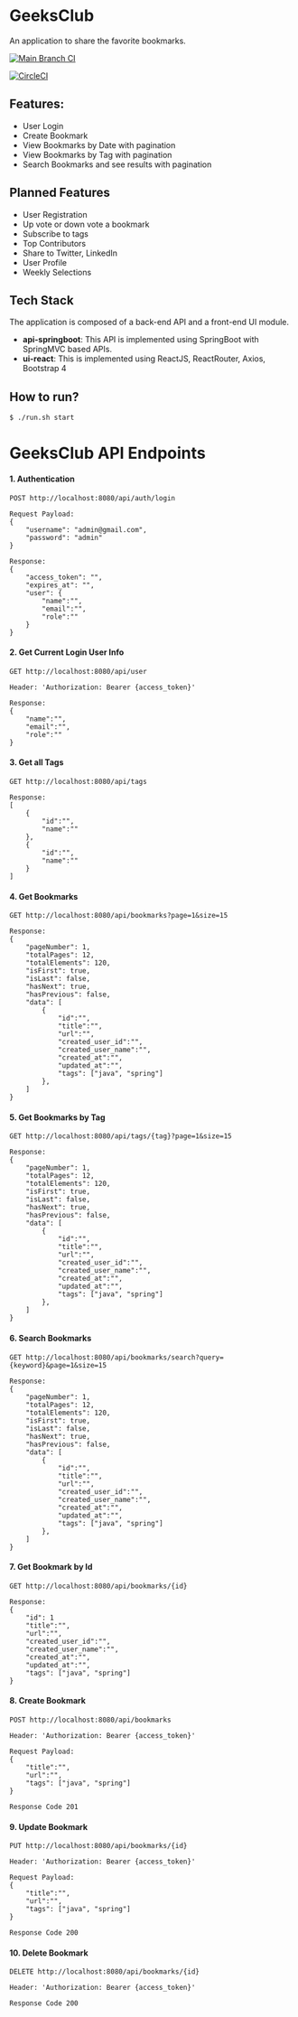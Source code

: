 # GeeksClub
An application to share the favorite bookmarks.

[![Main Branch CI](https://github.com/sivaprasadreddy/geeksclub/actions/workflows/maven-main.yml/badge.svg)](https://github.com/sivaprasadreddy/geeksclub/actions/workflows/maven-main.yml)

[![CircleCI](https://circleci.com/gh/sivaprasadreddy/geeksclub/tree/main.svg?style=svg)](https://circleci.com/gh/sivaprasadreddy/geeksclub/tree/main)

## Features:
* User Login
* Create Bookmark
* View Bookmarks by Date with pagination
* View Bookmarks by Tag with pagination
* Search Bookmarks and see results with pagination

## Planned Features
* User Registration
* Up vote or down vote a bookmark
* Subscribe to tags
* Top Contributors
* Share to Twitter, LinkedIn
* User Profile
* Weekly Selections

## Tech Stack
The application is composed of a back-end API and a front-end UI module.

* **api-springboot**: This API is implemented using SpringBoot with SpringMVC based APIs.
* **ui-react**: This is implemented using ReactJS, ReactRouter, Axios, Bootstrap 4

## How to run?

```shell
$ ./run.sh start
```

# GeeksClub API Endpoints

#### 1. Authentication

```
POST http://localhost:8080/api/auth/login

Request Payload:
{
    "username": "admin@gmail.com",
    "password": "admin"
}

Response:
{
    "access_token": "",
    "expires_at": "",
    "user": {
        "name":"",
        "email":"",
        "role":""
    }
}
```

#### 2. Get Current Login User Info

```
GET http://localhost:8080/api/user

Header: 'Authorization: Bearer {access_token}'

Response:
{
    "name":"",
    "email":"",
    "role":""
}
```

#### 3. Get all Tags

```
GET http://localhost:8080/api/tags

Response:
[
    {
        "id":"",
        "name":""
    },
    {
        "id":"",
        "name":""
    }
]
```

#### 4. Get Bookmarks

```
GET http://localhost:8080/api/bookmarks?page=1&size=15

Response:
{
    "pageNumber": 1,
    "totalPages": 12,
    "totalElements": 120,
    "isFirst": true,
    "isLast": false,
    "hasNext": true,
    "hasPrevious": false,
    "data": [
        {
            "id":"",
            "title":"",
            "url":"",
            "created_user_id":"",
            "created_user_name":"",
            "created_at":"",
            "updated_at":"",
            "tags": ["java", "spring"]
        },
    ]
}
```

#### 5. Get Bookmarks by Tag

```
GET http://localhost:8080/api/tags/{tag}?page=1&size=15

Response:
{
    "pageNumber": 1,
    "totalPages": 12,
    "totalElements": 120,
    "isFirst": true,
    "isLast": false,
    "hasNext": true,
    "hasPrevious": false,
    "data": [
        {
            "id":"",
            "title":"",
            "url":"",
            "created_user_id":"",
            "created_user_name":"",
            "created_at":"",
            "updated_at":"",
            "tags": ["java", "spring"]
        },
    ]
}
```

#### 6. Search Bookmarks

```
GET http://localhost:8080/api/bookmarks/search?query={keyword}&page=1&size=15

Response:
{
    "pageNumber": 1,
    "totalPages": 12,
    "totalElements": 120,
    "isFirst": true,
    "isLast": false,
    "hasNext": true,
    "hasPrevious": false,
    "data": [
        {
            "id":"",
            "title":"",
            "url":"",
            "created_user_id":"",
            "created_user_name":"",
            "created_at":"",
            "updated_at":"",
            "tags": ["java", "spring"]
        },
    ]
}
```


#### 7. Get Bookmark by Id

```
GET http://localhost:8080/api/bookmarks/{id}

Response:
{
    "id": 1
    "title":"",
    "url":"",
    "created_user_id":"",
    "created_user_name":"",
    "created_at":"",
    "updated_at":"",
    "tags": ["java", "spring"]
}
```

#### 8. Create Bookmark

```
POST http://localhost:8080/api/bookmarks

Header: 'Authorization: Bearer {access_token}'

Request Payload:
{
    "title":"",
    "url":"",
    "tags": ["java", "spring"]
}

Response Code 201
```

#### 9. Update Bookmark

```
PUT http://localhost:8080/api/bookmarks/{id}

Header: 'Authorization: Bearer {access_token}'

Request Payload:
{
    "title":"",
    "url":"",
    "tags": ["java", "spring"]
}

Response Code 200
```


#### 10. Delete Bookmark

```
DELETE http://localhost:8080/api/bookmarks/{id}

Header: 'Authorization: Bearer {access_token}'

Response Code 200
```
